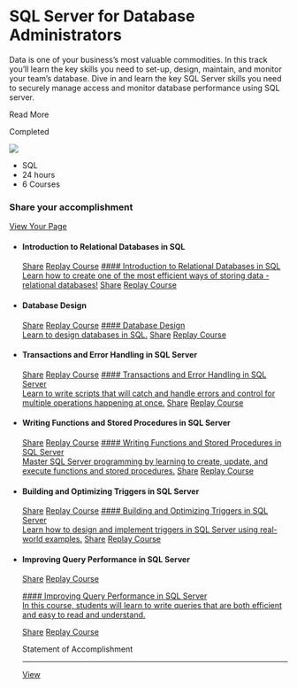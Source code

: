 # SQL Server for Database Administrators

Data is one of your business’s most valuable commodities. In this track you’ll learn the key skills you need to set-up, design, maintain, and monitor your team’s database. Dive in and learn the key SQL Server skills you need to securely manage access and monitor database performance using SQL server.

Read More

Completed

![](https://www.datacamp.com/statement-of-accomplishment/badge/track/5c5682492ed6a8c2920e99c3f04f5815442fd0bd.png)

- SQL
- 24 hours
- 6 Courses

### Share your accomplishment

[View Your Page](https://www.datacamp.com/completed/statement-of-accomplishment/track/5c5682492ed6a8c2920e99c3f04f5815442fd0bd)

- #### Introduction to Relational Databases in SQL
  [Share](https://www.linkedin.com/shareArticle?mini=true&source=DataCamp&summary=I+completed+the+course+%22Introduction+to+Relational+Databases+in+SQL%22&title=I+completed+the+course+%22Introduction+to+Relational+Databases+in+SQL%22&url=https%3A%2F%2Fwww.datacamp.com%2Fstatement-of-accomplishment%2Fcourse%2Fbf1ca76633c99153c7cf2e022198082b6e0814c3) [Replay Course](https://campus.datacamp.com/courses/introduction-to-relational-databases-in-sql)
  [#### Introduction to Relational Databases in SQL<br>Learn how to create one of the most efficient ways of storing data - relational databases!](/courses/introduction-to-relational-databases-in-sql)
  [Share](https://www.linkedin.com/shareArticle?mini=true&source=DataCamp&summary=I+completed+the+course+%22Introduction+to+Relational+Databases+in+SQL%22&title=I+completed+the+course+%22Introduction+to+Relational+Databases+in+SQL%22&url=https%3A%2F%2Fwww.datacamp.com%2Fstatement-of-accomplishment%2Fcourse%2Fbf1ca76633c99153c7cf2e022198082b6e0814c3) [Replay Course](https://campus.datacamp.com/courses/introduction-to-relational-databases-in-sql)
- #### Database Design
  [Share](https://www.linkedin.com/shareArticle?mini=true&source=DataCamp&summary=I+completed+the+course+%22Database+Design%22&title=I+completed+the+course+%22Database+Design%22&url=https%3A%2F%2Fwww.datacamp.com%2Fstatement-of-accomplishment%2Fcourse%2Fd47c9abd8e02b156a21d4bc87845321204f129c2) [Replay Course](https://campus.datacamp.com/courses/database-design)
  [#### Database Design<br>Learn to design databases in SQL.](/courses/database-design)
  [Share](https://www.linkedin.com/shareArticle?mini=true&source=DataCamp&summary=I+completed+the+course+%22Database+Design%22&title=I+completed+the+course+%22Database+Design%22&url=https%3A%2F%2Fwww.datacamp.com%2Fstatement-of-accomplishment%2Fcourse%2Fd47c9abd8e02b156a21d4bc87845321204f129c2) [Replay Course](https://campus.datacamp.com/courses/database-design)
- #### Transactions and Error Handling in SQL Server
  [Share](https://www.linkedin.com/shareArticle?mini=true&source=DataCamp&summary=I+completed+the+course+%22Transactions+and+Error+Handling+in+SQL+Server%22&title=I+completed+the+course+%22Transactions+and+Error+Handling+in+SQL+Server%22&url=https%3A%2F%2Fwww.datacamp.com%2Fstatement-of-accomplishment%2Fcourse%2Fc4d2cf1b48755111c5c9ebc007727549a5a910bb) [Replay Course](https://campus.datacamp.com/courses/transactions-and-error-handling-in-sql-server)
  [#### Transactions and Error Handling in SQL Server<br>Learn to write scripts that will catch and handle errors and control for multiple operations happening at once.](/courses/transactions-and-error-handling-in-sql-server)
  [Share](https://www.linkedin.com/shareArticle?mini=true&source=DataCamp&summary=I+completed+the+course+%22Transactions+and+Error+Handling+in+SQL+Server%22&title=I+completed+the+course+%22Transactions+and+Error+Handling+in+SQL+Server%22&url=https%3A%2F%2Fwww.datacamp.com%2Fstatement-of-accomplishment%2Fcourse%2Fc4d2cf1b48755111c5c9ebc007727549a5a910bb) [Replay Course](https://campus.datacamp.com/courses/transactions-and-error-handling-in-sql-server)
- #### Writing Functions and Stored Procedures in SQL Server
  [Share](https://www.linkedin.com/shareArticle?mini=true&source=DataCamp&summary=I+completed+the+course+%22Writing+Functions+and+Stored+Procedures+in+SQL+Server%22&title=I+completed+the+course+%22Writing+Functions+and+Stored+Procedures+in+SQL+Server%22&url=https%3A%2F%2Fwww.datacamp.com%2Fstatement-of-accomplishment%2Fcourse%2F1226c90725920e2cf1cbde512267a3f901bccb14) [Replay Course](https://campus.datacamp.com/courses/writing-functions-and-stored-procedures-in-sql-server)
  [#### Writing Functions and Stored Procedures in SQL Server<br>Master SQL Server programming by learning to create, update, and execute functions and stored procedures.](/courses/writing-functions-and-stored-procedures-in-sql-server)
  [Share](https://www.linkedin.com/shareArticle?mini=true&source=DataCamp&summary=I+completed+the+course+%22Writing+Functions+and+Stored+Procedures+in+SQL+Server%22&title=I+completed+the+course+%22Writing+Functions+and+Stored+Procedures+in+SQL+Server%22&url=https%3A%2F%2Fwww.datacamp.com%2Fstatement-of-accomplishment%2Fcourse%2F1226c90725920e2cf1cbde512267a3f901bccb14) [Replay Course](https://campus.datacamp.com/courses/writing-functions-and-stored-procedures-in-sql-server)
- #### Building and Optimizing Triggers in SQL Server
  [Share](https://www.linkedin.com/shareArticle?mini=true&source=DataCamp&summary=I+completed+the+course+%22Building+and+Optimizing+Triggers+in+SQL+Server%22&title=I+completed+the+course+%22Building+and+Optimizing+Triggers+in+SQL+Server%22&url=https%3A%2F%2Fwww.datacamp.com%2Fstatement-of-accomplishment%2Fcourse%2Fd33dc0b44488f67d4e7044106d8ac851f2ff39e7) [Replay Course](https://campus.datacamp.com/courses/building-and-optimizing-triggers-in-sql-server)
  [#### Building and Optimizing Triggers in SQL Server<br>Learn how to design and implement triggers in SQL Server using real-world examples.](/courses/building-and-optimizing-triggers-in-sql-server)
  [Share](https://www.linkedin.com/shareArticle?mini=true&source=DataCamp&summary=I+completed+the+course+%22Building+and+Optimizing+Triggers+in+SQL+Server%22&title=I+completed+the+course+%22Building+and+Optimizing+Triggers+in+SQL+Server%22&url=https%3A%2F%2Fwww.datacamp.com%2Fstatement-of-accomplishment%2Fcourse%2Fd33dc0b44488f67d4e7044106d8ac851f2ff39e7) [Replay Course](https://campus.datacamp.com/courses/building-and-optimizing-triggers-in-sql-server)
- #### Improving Query Performance in SQL Server

  [Share](https://www.linkedin.com/shareArticle?mini=true&source=DataCamp&summary=I+completed+the+course+%22Improving+Query+Performance+in+SQL+Server%22&title=I+completed+the+course+%22Improving+Query+Performance+in+SQL+Server%22&url=https%3A%2F%2Fwww.datacamp.com%2Fstatement-of-accomplishment%2Fcourse%2Fabe358b012b8e0346cb3036edb726bc176994004) [Replay Course](https://campus.datacamp.com/courses/improving-query-performance-in-sql-server)

  [#### Improving Query Performance in SQL Server<br>In this course, students will learn to write queries that are both efficient and easy to read and understand.](/courses/improving-query-performance-in-sql-server)

  [Share](https://www.linkedin.com/shareArticle?mini=true&source=DataCamp&summary=I+completed+the+course+%22Improving+Query+Performance+in+SQL+Server%22&title=I+completed+the+course+%22Improving+Query+Performance+in+SQL+Server%22&url=https%3A%2F%2Fwww.datacamp.com%2Fstatement-of-accomplishment%2Fcourse%2Fabe358b012b8e0346cb3036edb726bc176994004) [Replay Course](https://campus.datacamp.com/courses/improving-query-performance-in-sql-server)

  Statement of Accomplishment

  ***

  [View](https://www.datacamp.com/statement-of-accomplishment/track/5c5682492ed6a8c2920e99c3f04f5815442fd0bd) [](https://www.linkedin.com/shareArticle?mini=true&source=DataCamp&summary=I+completed+the+track+%22SQL+Server+for+Database+Administrators%22&title=I+completed+the+track+%22SQL+Server+for+Database+Administrators%22&url=https%3A%2F%2Fwww.datacamp.com%2Fstatement-of-accomplishment%2Ftrack%2F5c5682492ed6a8c2920e99c3f04f5815442fd0bd)
